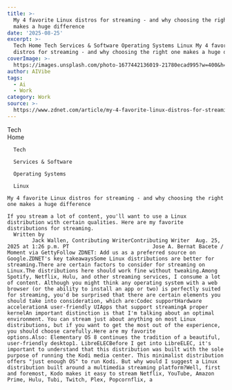 ```yaml
---
title: >-
  My 4 favorite Linux distros for streaming - and why choosing the right one
  makes a huge difference
date: '2025-08-25'
excerpt: >-
  Tech Home Tech Services & Software Operating Systems Linux My 4 favorite Linux
  distros for streaming - and why choosing the right one makes a huge dif...
coverImage: >-
  https://images.unsplash.com/photo-1677442136019-21780ecad995?w=400&h=200&fit=crop&auto=format
author: AIVibe
tags:
  - Ai
  - Work
category: Work
source: >-
  https://www.zdnet.com/article/my-4-favorite-linux-distros-for-streaming-and-why-choosing-the-right-one-makes-a-huge-difference/
---
```

Tech      
      Home
    
      Tech
    
      Services & Software
    
      Operating Systems
    
      Linux
       
    My 4 favorite Linux distros for streaming - and why choosing the right one makes a huge difference
     
    If you stream a lot of content, you'll want to use a Linux distribution with certain qualities. Here are my favorite distributions for streaming.
      Written by 
            Jack Wallen, Contributing WriterContributing Writer  Aug. 25, 2025 at 1:26 p.m. PT                           Jose A. Bernat Bacete / Moment via GettyFollow ZDNET: Add us as a preferred source on Google.ZDNET's key takeawaysSome Linux distributions are better for streaming.There are certain factors to consider for streaming on Linux.The distributions here should work fine without tweaking.Among Spotify, Netflix, Hulu, and other streaming services, I consume a lot of content. Although you might think any operating system with a web browser (or the ability to install an app or two) is perfectly suited for streaming, you'd be surprised that there are certain elements you should take into consideration, which are:Codec supportHardware accelerationA user-friendly UIApps that support streamingA proper kernelAn important distinction is that I'm talking about an optimal environment. You can stream just about anything on most Linux distributions, but if you want to get the most out of the experience, you should choose carefully.Here are my favorite options.Also: Elementary OS 8 continues the tradition of a beautiful, user-friendly desktop1. LibreELECBefore I get into LibreELEC, it's important to understand that this distribution was built with the sole purpose of running the Kodi media center. This minimalist distribution offers "just enough OS" to run Kodi. But why would I suggest a Linux distribution built around a multimedia streaming platform?Well, first and foremost, Kodo makes it easy to stream Netflix, YouTube, Amazon Prime, Hulu, Tubi, Twitch, Plex, Popcornflix, a
